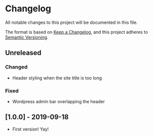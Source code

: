 # Changelog
All notable changes to this project will be documented in this file.

The format is based on [Keep a Changelog](https://keepachangelog.com/en/1.0.0/),
and this project adheres to [Semantic Versioning](https://semver.org/spec/v2.0.0.html).

## Unreleased
### Changed
- Header styling when the site title is too long

### Fixed
- Wordpress admin bar overlapping the header

## [1.0.0] - 2019-09-18
- First version! Yay!